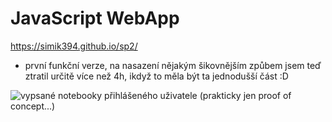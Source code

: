 # JavaScript WebApp
https://simik394.github.io/sp2/
- první funkční verze, na nasazení nějakým šikovnějším způbem jsem teď ztratil určitě více než 4h, ikdyž to měla být ta jednodušší část :D



![vypsané notebooky přihlášeného uživatele (prakticky jen proof of concept...)](https://1drv.ms/u/s!AoO-KypO7Oejg4go0xpCbsWquKRpVQ?e=aCH27C)
